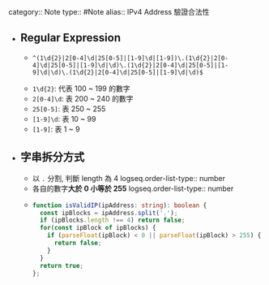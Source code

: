 category:: Note
type:: #Note
alias:: IPv4 Address 驗證合法性

- ## Regular Expression
	- ```plain
	  ^(1\d{2}|2[0-4]\d|25[0-5]|[1-9]\d|[1-9])\.(1\d{2}|2[0-4]\d|25[0-5]|[1-9]\d|\d)\.(1\d{2}|2[0-4]\d|25[0-5]|[1-9]\d|\d)\.(1\d{2}|2[0-4]\d|25[0-5]|[1-9]\d|\d)$
	  ```
	- `1\d{2}`: 代表 100 ~ 199 的數字
	- `2[0-4]\d`: 表 200 ~ 240 的數字
	- `25[0-5]`: 表 250 ~ 255
	- `[1-9]\d`: 表 10 ~ 99
	- `[1-9]`: 表 1 ~ 9
- ## 字串拆分方式
	- 以 `.` 分割, 判斷 length 為 4
	  logseq.order-list-type:: number
	- 各自的數字**大於 0 小等於 255**
	  logseq.order-list-type:: number
	- ```ts
	  function isValidIP(ipAddress: string): boolean {
	    const ipBlocks = ipAddress.split('.');
	    if (ipBlocks.length !== 4) return false;
	    for(const ipBlock of ipBlocks) {
	      if (parseFloat(ipBlock) < 0 || parseFloat(ipBlock) > 255) {
	        return false;
	      }
	    }
	    return true;
	  };
	  ```